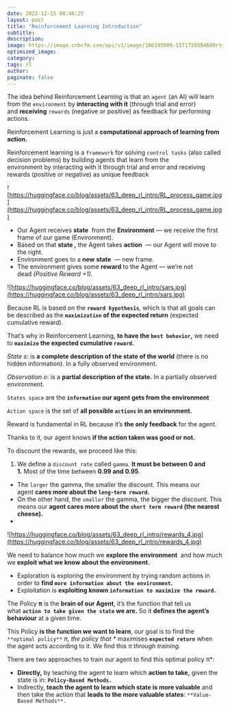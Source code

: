 ```yaml
---
date: 2022-12-15 08:46:25
layout: post
title: "Reinforcement Learning Introduction"
subtitle:
description:
image: https://image.cnbcfm.com/api/v1/image/106195906-1571755584600rts2s7s5.jpg?v=1589545344
optimized_image:
category:
tags: rl
author:
paginate: false
---
```


The idea behind Reinforcement Learning is that an `agent` (an AI) will learn from the `environment` by **interacting with it** (through trial and error) and **receiving** `rewards` (negative or positive) as feedback for performing actions.

Reinforcement Learning is just a **computational approach of learning from action.**

Reinforcement learning is a `framework` for solving `control tasks` (also called decision problems) by building agents that learn from the environment by interacting with it through trial and error and receiving rewards (positive or negative) as unique feedback

![https://huggingface.co/blog/assets/63_deep_rl_intro/RL_process_game.jpg](https://huggingface.co/blog/assets/63_deep_rl_intro/RL_process_game.jpg)

- Our Agent receives **state**  from the **Environment** — we receive the first frame of our game (Environment).
- Based on that **state ,** the Agent takes **action**  — our Agent will move to the right.
- Environment goes to a **new** **state**  — new frame.
- The environment gives some **reward** to the Agent — we’re not dead *(Positive Reward +1)*.

![https://huggingface.co/blog/assets/63_deep_rl_intro/sars.jpg](https://huggingface.co/blog/assets/63_deep_rl_intro/sars.jpg)

Because RL is based on the **`reward hypothesis`**, which is that all goals can be described as the **`maximization` of the expected return** (expected cumulative reward).

That’s why in Reinforcement Learning, **to have the `best behavior`,** we need to **`maximize` the expected cumulative `reward`.**

*State s*: is **a complete description of the state of the world** (there is no hidden information). In a fully observed environment.

*Observation o*: is a **partial description of the state.** In a partially observed environment.

`States space` are the **`information` our agent gets from the environment**

`Action space` is the set of **all possible `actions` in an environment.**

Reward is fundamental in RL because it’s **the only feedback** for the agent. 

Thanks to it, our agent knows **if the action taken was good or not.**

To discount the rewards, we proceed like this:

1. We define a `discount rate` called `gamma`. **It must be between 0 and 1.** Most of the time between **0.99 and 0.95**.
- The `larger` the gamma, the smaller the discount. This means our agent **cares more about the `long-term reward`.**
- On the other hand, the `smaller` the gamma, the bigger the discount. This means our **agent cares more about the `short term reward` (the nearest cheese).**
- 

![https://huggingface.co/blog/assets/63_deep_rl_intro/rewards_4.jpg](https://huggingface.co/blog/assets/63_deep_rl_intro/rewards_4.jpg)

We need to balance how much we **explore the environment**
 and how much we **exploit what we know about the environment.**

- Exploration is exploring the environment by trying random actions in order to **find `more information about the environment`.**
- Exploitation is **exploiting known `information to maximize the reward`.**

The Policy **π** is the **brain of our Agent**, it’s the function that tell us what **`action to take given the state` we are.** So it **defines the agent’s behaviour** at a given time.

This Policy **is the function we want to learn**, our goal is to find the `**optimal policy**` *π, the policy that* * maximises **`expected return`** when the agent acts according to it. We find this *π through training.*

There are two approaches to train our agent to find this optimal policy π*:

- **Directly,** by teaching the agent to learn which **action to take,** given the state is in: **`Policy-Based Methods.`**
- Indirectly, **teach the agent to learn which state is more valuable** and then take the action that **leads to the more valuable states**: `**Value-Based Methods**.`